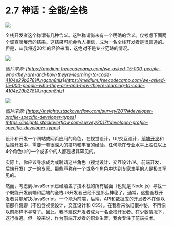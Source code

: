 <!-- 2.7 - Generalist/Full-Stack Myth -->
# 2.7 神话：全能/全栈

![](https://frontendmasters.com/books/front-end-handbook/2019/assets/images/full-stack.jpg)

<!-- The term "Full-Stack" developer has come to take on several meanings. So many, that not one meaning is clear when the term is used. Just consider the results from the two surveys shown below. These results might lead one to believe that being a full-stack developer is commonplace. But, in my almost 20 years of experience, this is anything but the case in a professional context. -->

全栈开发者这个称谓有几种含义。这种称谓尚未有一个明确的含义。仅考虑下面两个调查所展示的结果。这结果可能会令人相信，成为一名全栈开发者是很普通的。但是，从我将近20年的经验来看，这绝对不是专业范畴的情况。

![](https://frontendmasters.com/books/front-end-handbook/2019/assets/images/fullstack1.png)

*图片来源: [https://medium.freecodecamp.com/we-asked-15-000-people-who-they-are-and-how-theyre-learning-to-code-4104e29b2781#.ngcpn8nlz](https://medium.freecodecamp.com/we-asked-15-000-people-who-they-are-and-how-theyre-learning-to-code-4104e29b2781#.ngcpn8nlz)*

![](https://frontendmasters.com/books/front-end-handbook/2019/assets/images/fullstack2.png)

*图片来源: [https://insights.stackoverflow.com/survey/2017#developer-profile-specific-developer-types](https://insights.stackoverflow.com/survey/2017#developer-profile-specific-developer-types)*

<!-- The roles to design and develop a website or web application require a deep set of skills and vast experience in the area of visual design, UI/interaction design, front-end development, and back-end development. Any person who can fill one or more of these 4 roles at a professional level is an extremely rare commodity. -->

设计和开发一个网站或网页应用的角色，在视觉设计，UI/交互设计，[前端开发](https://github.com/kamranahmedse/developer-roadmap#-front-end-roadmap)和[后端开发](https://github.com/kamranahmedse/developer-roadmap#-back-end-roadmap)中，需要一套很深入的技巧和丰富的经验。任何能在专业水平上胜任以上4个角色中的一个或多个的人都是极其罕见的。

<!-- Pragmatically, you should seek to be, or seek to hire, an expert in one of these roles (i.e. Visual Design, Interaction Design/IA, Front-end Dev, Back-end Dev). Those who claim to operate at an expert level at one or more of these roles are exceptionally rare. -->

实际上，你应该寻求成为或聘请这些角色（视觉设计、交互设计/IA，前端开发，后端开发）之一的专家。那些声称在一个或多个角色中达到专家生平的人是极其罕见的。

<!-- However, given that JavaScript has infiltrated all layers of a technology stack (i.e. Node.js) finding a full-stack JS developer who can code the front-end and back-end is becoming less mythical. Typically, these full-stack developers only deal with JavaScript. A developer who can code the front-end, back-end, API, and database isn't as absurd as it once was (excluding visual design, interaction design, and CSS). Still mythical in my opinion, but not as uncommon as it once was. Thus, I wouldn't recommend a developer set out to become a "full-stack" developer. In rare situations, it can work. But, as a general concept for building a career as a front-end developer, I'd focus on front-end technologies. -->

然而，考虑到JavaScript已经涵盖了技术栈的所有层面（也就是 Node.js）寻找一个既能开发前端和后端的全栈JS开发者已经不是那么神秘了。通常，这些全栈开发者只能解决JavaScript。一个能为前端，后端，API和数据库的开发者不在像以前那样荒谬（不包含视觉设计，交互设计和 CSS）。在我看来依旧很神秘，不再像以前那样不寻常了。因此，我不建议开发者成为一名全栈开发者。在少数情况下，这行得通。但一般来说，作为前端开发者的职业生涯，我会专注于前端技术。
